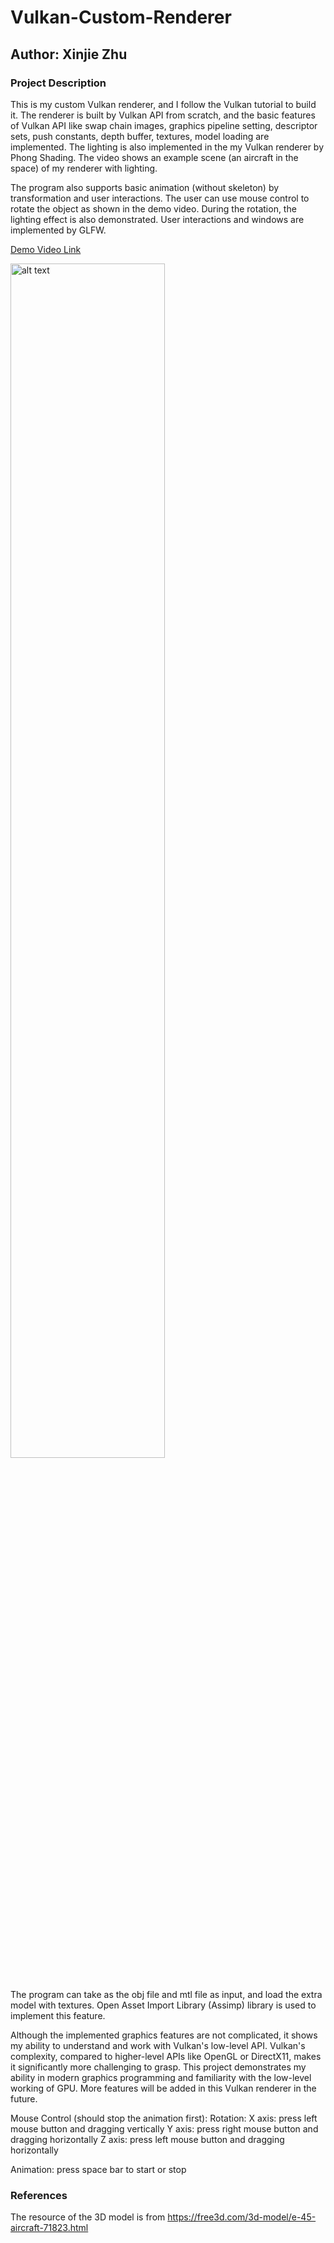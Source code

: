 # Vulkan-Custom-Renderer
## Author: Xinjie Zhu
### Project Description
This is my custom Vulkan renderer, and I follow the Vulkan tutorial to build it. The renderer is built by Vulkan API from scratch, and the basic features of Vulkan API like swap chain images, graphics pipeline setting, descriptor sets, push constants, depth buffer, textures, model loading are implemented. The lighting is also implemented in the my Vulkan renderer by Phong Shading. The video shows an example scene (an aircraft in the space) of my renderer with lighting.

The program also supports basic animation (without skeleton) by transformation and user interactions. The user can use mouse control to rotate the object as shown in the demo video. During the rotation, the lighting effect is also demonstrated. User interactions and windows are implemented by GLFW.

 <a href="https://drive.google.com/file/d/1VJtc-ZmQ090zXYX0K4FFk18HsWpiAg9_/view" table = "_blank"> Demo Video Link </a>

 
 <img src="./pictures/demoPicture.png" alt="alt text" width="70%" height="70%"/> 
 </br>
  </br>


The program can take as the obj file and mtl file as input, and load the extra model with textures. Open Asset Import Library (Assimp) library is used to implement this feature.

Although the implemented graphics features are not complicated, it shows my ability to understand and work with Vulkan's low-level API. Vulkan's complexity, compared to higher-level APIs like OpenGL or DirectX11, makes it significantly more challenging to grasp. This project demonstrates my ability in modern graphics programming and familiarity with the low-level working of GPU. More features will be added in this Vulkan renderer in the future.

Mouse Control (should stop the animation first): 
Rotation: X axis: press left mouse button and dragging vertically
          Y axis: press right mouse button and dragging horizontally 
          Z axis: press left mouse button and dragging horizontally

Animation: press space bar to start or stop

### References
The resource of the 3D model is from https://free3d.com/3d-model/e-45-aircraft-71823.html

